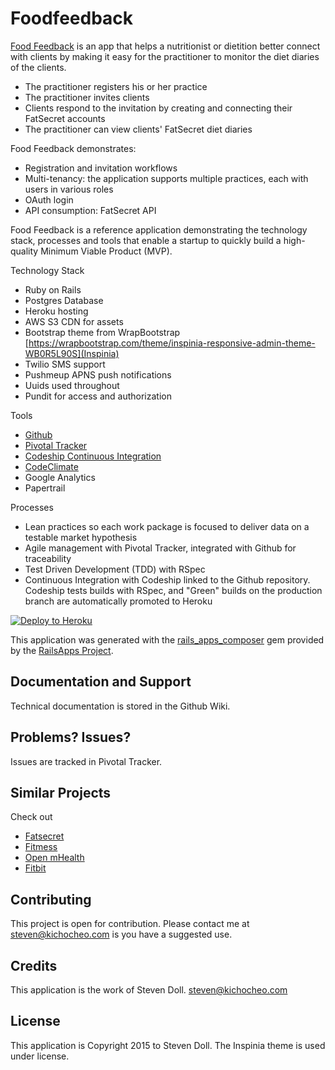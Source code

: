 Foodfeedback
================

[Food Feedback](http://foodfeedback.herokuapp.com) is an app that helps a nutritionist or dietition better connect with clients by making it easy for the practitioner to monitor the diet diaries of the clients. 

- The practitioner registers his or her practice
- The practitioner invites clients
- Clients respond to the invitation by creating and connecting their FatSecret accounts
- The practitioner can view clients' FatSecret diet diaries

Food Feedback demonstrates:

- Registration and invitation workflows
- Multi-tenancy: the application supports multiple practices, each with users in various roles
- OAuth login
- API consumption: FatSecret API


Food Feedback is a reference application demonstrating the technology stack, processes and tools that enable a startup to quickly build a high-quality Minimum Viable Product (MVP). 

Technology Stack

- Ruby on Rails
- Postgres Database
- Heroku hosting
- AWS S3 CDN for assets
- Bootstrap theme from WrapBootstrap [https://wrapbootstrap.com/theme/inspinia-responsive-admin-theme-WB0R5L90S](Inspinia)
- Twilio SMS support
- Pushmeup APNS push notifications
- Uuids used throughout
- Pundit for access and authorization

Tools

- [Github](https://github.com/stevendoll/foodfeedback)
- [Pivotal Tracker](https://www.pivotaltracker.com/projects/1235218)
- [Codeship Continuous Integration](https://codeship.com/projects/55520)
- [CodeClimate](https://codeclimate.com/github/stevendoll/foodfeedback)
- Google Analytics
- Papertrail

Processes

- Lean practices so each work package is focused to deliver data on a testable market hypothesis
- Agile management with Pivotal Tracker, integrated with Github for traceability
- Test Driven Development (TDD) with RSpec
- Continuous Integration with Codeship linked to the Github repository. Codeship tests builds with RSpec, and "Green" builds on the production branch are automatically promoted to Heroku

[![Deploy to Heroku](https://www.herokucdn.com/deploy/button.png)](https://heroku.com/deploy)

This application was generated with the [rails_apps_composer](https://github.com/RailsApps/rails_apps_composer) gem
provided by the [RailsApps Project](http://railsapps.github.io/).

Documentation and Support
-------------------------

Technical documentation is stored in the Github Wiki.

Problems? Issues?
-------------

Issues are tracked in Pivotal Tracker.

Similar Projects
----------------

Check out

- [Fatsecret](http://www.fatsecret.com/)
- [Fitmess](http://fitmess.herokuapp.com/)
- [Open mHealth](http://www.openmhealth.org/about/)
- [Fitbit](http://www.fitbit.com/apps/syncmetrics)


Contributing
------------

This project is open for contribution. Please contact me at steven@kichocheo.com is you have a suggested use.


Credits
-------

This application is the work of Steven Doll. steven@kichocheo.com

License
-------

This application is Copyright 2015 to Steven Doll. The Inspinia theme is used under license.
